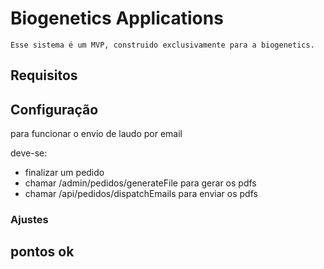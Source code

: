 # Biogenetics Applications
	Esse sistema é um MVP, construido exclusivamente para a biogenetics.

## Requisitos

## Configuração
para funcionar o envio de laudo por email

deve-se:
- finalizar um pedido
- chamar /admin/pedidos/generateFile para gerar os pdfs
- chamar /api/pedidos/dispatchEmails para enviar os pdfs
### Ajustes

## pontos ok
